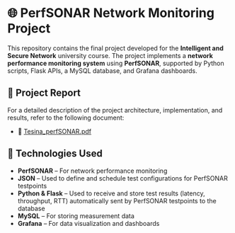 # 🌐 PerfSONAR Network Monitoring Project

This repository contains the final project developed for the **Intelligent and Secure Network** university course. The project implements a **network performance monitoring system** using **PerfSONAR**, supported by Python scripts, Flask APIs, a MySQL database, and Grafana dashboards.

## 📘 Project Report

For a detailed description of the project architecture, implementation, and results, refer to the following document:

- 📄 [Tesina_perfSONAR.pdf](./Tesina_perfSONAR.pdf)

## 🧰 Technologies Used

- **PerfSONAR** – For network performance monitoring
- **JSON** – Used to define and schedule test configurations for PerfSONAR testpoints
- **Python & Flask** – Used to receive and store test results (latency, throughput, RTT) automatically sent by PerfSONAR testpoints to the database
- **MySQL** – For storing measurement data
- **Grafana** – For data visualization and dashboards


